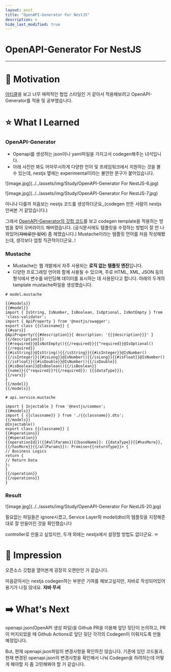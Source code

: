 ```yaml
---
layout: post
title: "OpenAPI-Generator For NestJS"
description: >
hide_last_modified: true
---
```


# OpenAPI-Generator For NestJS

---

# 🚂 Motivation

[아티클](https://medium.com/daangn/%EC%BB%A4%EB%AE%A4%EB%8B%88%ED%8B%B0%EC%8B%A4-api-design-first-%EC%A0%91%EA%B7%BC%EB%B0%A9%EC%8B%9D-%EC%A0%95%EC%B0%A9%EA%B8%B0-cecca0a37c05)을 보고 너무 매력적인 협업 스타일인 거 같아서 적용해보려고 OpenAPI-Generator를 적용 및 공부했습니다.

# ⭐ What I Learned

### OpenAPI-Generator

-   Openapi를 생성하는 json이나 yaml파일을 가지고서 codegen해주는 녀석입니다.
-   아래 사진만 봐도 어마무시하게 다양한 언어 및 프레임워크에서 지원하는 것을 볼 수 있는데, nestjs 옆에는 experimental이라는 불안한 문구가 붙어있습니다.

![image.jpg](../../assets/img/Study/OpenAPI-Generator For NestJS-6.jpg)

![image.jpg](../../assets/img/Study/OpenAPI-Generator For NestJS-7.jpg)

아니나 다를까 처음보는 nestjs 코드를 생성하더군요,,(codegen 만든 사람이 nestjs 안써본 거 같았습니다.)

그래서 [OpenAPI-Generator의 깃헙 코드](https://github1s.com/OpenAPITools/openapi-generator/blob/master/modules/openapi-generator/src/main/java/org/openapitools/codegen/languages/TypeScriptNestjsClientCodegen.java)를 보고 codegen template을 적용하는 방법을 찾아 오버라이드 해버렸습니다. (공식문서에도 템플릿을 수정하는 방법이 잘 안 나와있어(~~자바로만 있어~~) 좀 헤맸습니다.)
Mustache이라는 템플릿 언어를 처음 작성해봤는데, 생각보다 엄청 직관적이더군요..!

### Mustache

-   Mustache는 웹 개발에서 자주 사용되는 **로직 없는 템플릿 엔진**입니다.
-   다양한 프로그래밍 언어와 함께 사용될 수 있으며, 주로 HTML, XML, JSON 등의 형식에서 변수를 바인딩해 데이터를 표시하는 데 사용된다고 합니다.
    아래의 두개의 tamplate mustache파일을 생성했습니다.

```
# model.mustache

{{#models}}
{{#model}}
import { IsString, IsNumber, IsBoolean, IsOptional, IsNotEmpty } from 'class-validator';
import { ApiProperty } from '@nestjs/swagger';
export class {{classname}} {
{{#vars}}
@ApiProperty({{#description}}{ description: '{{{description}}}' }{{/description}})
{{#required}}@IsNotEmpty(){{/required}}{{^required}}@IsOptional(){{/required}}
{{#isString}}@IsString(){{/isString}}{{#isInteger}}@IsNumber(){{/isInteger}}{{#isLong}}@IsNumber(){{/isLong}}{{#isFloat}}@IsNumber(){{/isFloat}}{{#isDouble}}@IsNumber(){{/isDouble}}{{#isBoolean}}@IsBoolean(){{/isBoolean}}
{{name}}{{^required}}?{{/required}}: {{{dataType}}};
{{/vars}}
}
{{/model}}
{{/models}}
```

```
# api.service.mustache

import { Injectable } from '@nestjs/common';
{{#models}}
import { {{classname}} } from './{{classname}}.dto';
{{/models}}
@Injectable()
export class {{classname}} {
{{#operations}}
{{#operation}}
{{operationId}}({{#allParams}}{{baseName}}: {{dataType}}{{#hasMore}}, {{/hasMore}}{{/allParams}}): Promise<{{returnType}}> {
// Business Logics
return {
// Return Data
};
}
{{/operation}}
{{/operations}}
}
```

### Result

![image.jpg](../../assets/img/Study/OpenAPI-Generator For NestJS-20.jpg)

필요없는 파일들은 ignore시켰고, Service Layer와 model(dto)의 템플릿을 지정해준 대로 잘 만들어진 것을 확인했습니다

controller로 만들고 싶었지만, 두개 외에는 nestjs에서 설정할 방법도 없더군요. ㅠ

# 💭 Impression

오픈소스 깃헙을 열어본게 굉장히 오랜만인 거 같습니다.

마음같아서는 nestjs codegen하는 부분은 기여를 해보고싶지만, 자바로 작성되어있어 용기가 나질 않네요. **자바 무셔**

# ➡️ **What's Next**

openapi.json(OpenAPI 생성 파일)을 Github PR을 이용해 앞단 뒷단이 논의하고, PR이 머지되었을 때 Github Actions로 앞단 뒷단 각각의 Codegen이 이뤄지도록 만들 예정입니다.

But, 현재 openapi.json파일의 변경사항을 확인하진 않습니다. 기존에 있던 코드들과, 현재 변경된 openapi.json의 변경사항을 확인해서 나눠 Codegen을 하려하는데 어떻게 해야할 지 좀 고민해봐야 할 거 같습니다.
